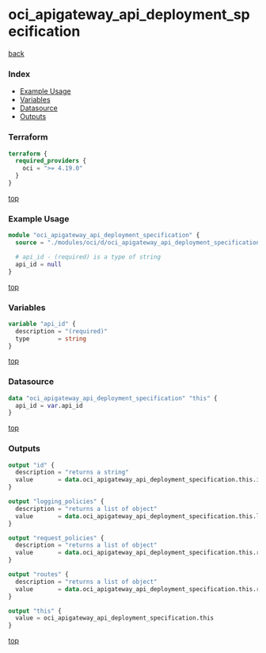# oci_apigateway_api_deployment_specification

[back](../oci.md)

### Index

- [Example Usage](#example-usage)
- [Variables](#variables)
- [Datasource](#datasource)
- [Outputs](#outputs)

### Terraform

```terraform
terraform {
  required_providers {
    oci = ">= 4.19.0"
  }
}
```

[top](#index)

### Example Usage

```terraform
module "oci_apigateway_api_deployment_specification" {
  source = "./modules/oci/d/oci_apigateway_api_deployment_specification"

  # api_id - (required) is a type of string
  api_id = null
}
```

[top](#index)

### Variables

```terraform
variable "api_id" {
  description = "(required)"
  type        = string
}
```

[top](#index)

### Datasource

```terraform
data "oci_apigateway_api_deployment_specification" "this" {
  api_id = var.api_id
}
```

[top](#index)

### Outputs

```terraform
output "id" {
  description = "returns a string"
  value       = data.oci_apigateway_api_deployment_specification.this.id
}

output "logging_policies" {
  description = "returns a list of object"
  value       = data.oci_apigateway_api_deployment_specification.this.logging_policies
}

output "request_policies" {
  description = "returns a list of object"
  value       = data.oci_apigateway_api_deployment_specification.this.request_policies
}

output "routes" {
  description = "returns a list of object"
  value       = data.oci_apigateway_api_deployment_specification.this.routes
}

output "this" {
  value = oci_apigateway_api_deployment_specification.this
}
```

[top](#index)